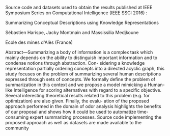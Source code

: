 Source code and datasets used to obtain the results published at IEEE Symposium Series on Computational Intelligence (IEEE SSCI 2016) : 

Summarizing Conceptual Descriptions using Knowledge Representations

Sébastien Harispe, Jacky Montmain and Massissilia Medjkoune

Ecole des mines d'Alès (France)

Abstract—Summarizing a body of information is a complex
task which mainly depends on the ability to distinguish important
information and to condense notions through abstraction. Con-
sidering a knowledge representation partially ordering concepts
into a directed acyclic graph, this study focuses on the problem of
summarizing several human descriptions expressed through sets
of concepts. We formally define the problem of summarization
in this context and we propose a model mimicking a Human-
like Intelligence for scoring alternatives with regard to a specific
objective. Several interesting theoretical results related to this
problem (e.g. for optimization) are also given. Finally, the evalu-
ation of the proposed approach performed in the domain of odor
analysis highlights the benefits of our proposal and shows how it
could be used to automatize time-consuming expert summarizing
processes. Source code implementing the proposed approach as
well as datasets are made available to the community
